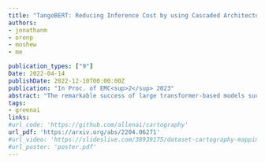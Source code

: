 ```yaml
---
title: "TangoBERT: Reducing Inference Cost by using Cascaded Architecture"
authors:
- jonathanm
- orenp
- moshew
- me

publication_types: ["9"]
Date: 2022-04-14
publishDate: 2022-12-10T00:00:00Z
publication: "In Proc. of EMC<sup>2</sup> 2023"
abstract: "The remarkable success of large transformer-based models such as BERT, RoBERTa and XLNet in many NLP tasks comes with a large increase in monetary and environmental cost due to their high computational load and energy consumption. In order to reduce this computational load in inference time, we present TangoBERT, a cascaded model architecture in which instances are first processed by an efficient but less accurate first tier model, and only part of those instances are additionally processed by a less efficient but more accurate second tier model. The decision of whether to apply the second tier model is based on a confidence score produced by the first tier model. Our simple method has several appealing practical advantages compared to standard cascading approaches based on multi-layered transformer models. First, it enables higher speedup gains (average lower latency). Second, it takes advantage of batch size optimization for cascading, which increases the relative inference cost reductions. We report TangoBERT inference CPU speedup on four text classification GLUE tasks and on one reading comprehension task. Experimental results show that TangoBERT outperforms efficient early exit baseline models; on the the SST-2 task, it achieves an accuracy of 93.9% with a CPU speedup of 8.2x."
tags:
- greenai
links:
#url_code: 'https://github.com/allenai/cartography'
url_pdf: 'https://arxiv.org/abs/2204.06271'
#url_video: 'https://slideslive.com/38939175/dataset-cartography-mapping-and-diagnosing-datasets-with-training-dynamics'
#url_poster: 'poster.pdf'
---
```

